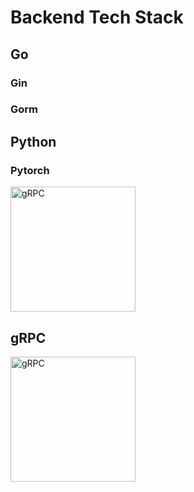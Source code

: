 # Backend Tech Stack

## Go
### Gin
### Gorm

## Python
### Pytorch

<img src="/assets/logos--pytorch.svg" alt="gRPC" width="200">

## gRPC

<img src="/assets/logos--grpc.svg" alt="gRPC" width="200">